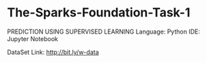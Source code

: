 # The-Sparks-Foundation-Task-1
PREDICTION USING SUPERVISED LEARNING
Language: Python
 IDE: Jupyter Notebook

DataSet Link: http://bit.ly/w-data
